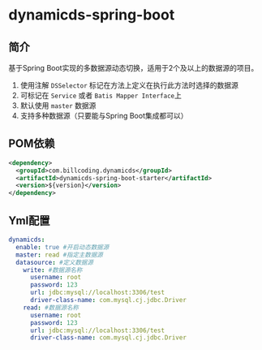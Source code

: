# dynamicds-spring-boot

## 简介
基于Spring Boot实现的多数据源动态切换，适用于2个及以上的数据源的项目。

1. 使用注解 `DSSelector` 标记在方法上定义在执行此方法时选择的数据源
2. 可标记在 `Service` 或者 `Batis Mapper Interface`上
3. 默认使用 `master` 数据源
4. 支持多种数据源（只要能与Spring Boot集成都可以）

## POM依赖
```xml
<dependency>
  <groupId>com.billcoding.dynamicds</groupId>
  <artifactId>dynamicds-spring-boot-starter</artifactId>
  <version>${version}</version>
</dependency>
```

## Yml配置
```yml
dynamicds:
  enable: true #开启动态数据源
  master: read #指定主数据源
  datasource: #定义数据源
    write: #数据源名称
      username: root
      password: 123
      url: jdbc:mysql://localhost:3306/test
      driver-class-name: com.mysql.cj.jdbc.Driver
    read: #数据源名称
      username: root
      password: 123
      url: jdbc:mysql://localhost:3306/test
      driver-class-name: com.mysql.cj.jdbc.Driver
```

